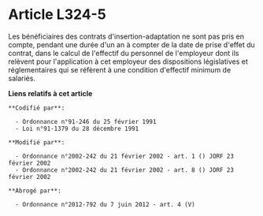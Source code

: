 # Article L324-5

Les bénéficiaires des contrats d'insertion-adaptation ne sont pas pris en compte, pendant une durée d'un an à compter de la
date de prise d'effet du contrat, dans le calcul de l'effectif du personnel de l'employeur dont ils relèvent pour
l'application à cet employeur des dispositions législatives et réglementaires qui se réfèrent à une condition d'effectif
minimum de salariés.

**Liens relatifs à cet article**

	**Codifié par**:

	  - Ordonnance n°91-246 du 25 février 1991
	  - Loi n°91-1379 du 28 décembre 1991

	**Modifié par**:

	  - Ordonnance n°2002-242 du 21 février 2002 - art. 1 () JORF 23 février 2002
	  - Ordonnance n°2002-242 du 21 février 2002 - art. 8 () JORF 23 février 2002

	**Abrogé par**:

	  - Ordonnance n°2012-792 du 7 juin 2012 - art. 4 (V)
